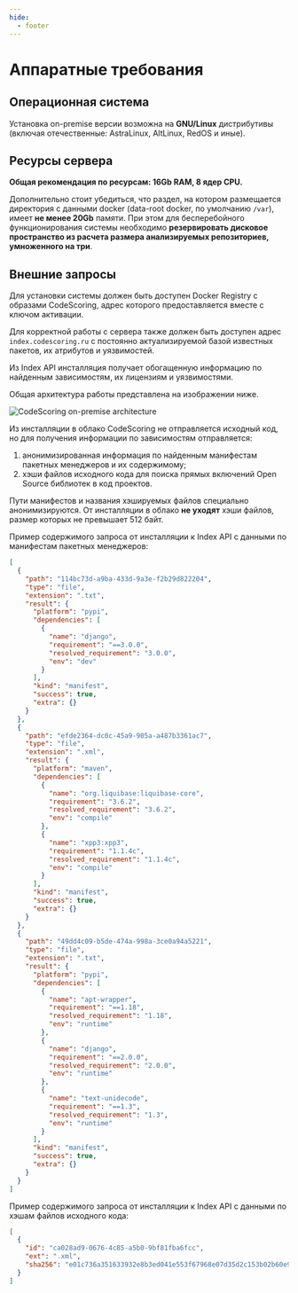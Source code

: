 ```yaml
---
hide:
  - footer
---
```

# Аппаратные требования

## Операционная система

Установка on-premise версии возможна на **GNU/Linux** дистрибутивы (включая отечественные: AstraLinux, AltLinux, RedOS и иные).

## Ресурсы сервера

**Общая рекомендация по ресурсам: 16Gb RAM, 8 ядер CPU.** 

Дополнительно стоит убедиться, что раздел, на котором размещается директория с данными docker (data-root docker, по умолчанию `/var`), имеет **не менее 20Gb** памяти. При этом для бесперебойного функционирования системы необходимо **резервировать дисковое пространство из расчета размера анализируемых репозиториев, умноженного на три**.

## Внешние запросы

Для установки системы должен быть доступен Docker Registry с образами CodeScoring, адрес которого предоставляется вместе с ключом активации.

Для корректной работы с сервера также должен быть доступен адрес `index.codescoring.ru` с постоянно актуализируемой базой известных пакетов, их атрибутов и уязвимостей.

Из Index API инсталляция получает обогащенную информацию по найденным зависимостям, их лицензиям и уязвимостями.

Общая архитектура работы представлена на изображении ниже.

![CodeScoring on-premise architecture](/assets/img/on-premise-architechture.png)

Из инсталляции в облако CodeScoring не отправляется исходный код, но для получения информации по зависимостям отправляется:

1. анонимизированная информация по найденным манифестам пакетных менеджеров и их содержимому;
2. хэши файлов исходного кода для поиска прямых включений Open Source библиотек в код проектов.

Пути манифестов и названия хэшируемых файлов специально анонимизируются. От инсталляции в облако **не уходят** хэши файлов, размер которых не превышает 512 байт.

Пример содержимого запроса от инсталляции к Index API с данными по манифестам пакетных менеджеров:


```json
[
  {
    "path": "114bc73d-a9ba-433d-9a3e-f2b29d822204",
    "type": "file",
    "extension": ".txt",
    "result": {
      "platform": "pypi",
      "dependencies": [
        {
          "name": "django",
          "requirement": "==3.0.0",
          "resolved_requirement": "3.0.0",
          "env": "dev"
        }
      ],
      "kind": "manifest",
      "success": true,
      "extra": {}
    }
  },
  {
    "path": "efde2364-dc0c-45a9-905a-a487b3361ac7",
    "type": "file",
    "extension": ".xml",
    "result": {
      "platform": "maven",
      "dependencies": [
        {
          "name": "org.liquibase:liquibase-core",
          "requirement": "3.6.2",
          "resolved_requirement": "3.6.2",
          "env": "compile"
        },
        {
          "name": "xpp3:xpp3",
          "requirement": "1.1.4c",
          "resolved_requirement": "1.1.4c",
          "env": "compile"
        }
      ],
      "kind": "manifest",
      "success": true,
      "extra": {}
    }
  },
  {
    "path": "49dd4c09-b5de-474a-998a-3ce0a94a5221",
    "type": "file",
    "extension": ".txt",
    "result": {
      "platform": "pypi",
      "dependencies": [
        {
          "name": "apt-wrapper",
          "requirement": "==1.18",
          "resolved_requirement": "1.18",
          "env": "runtime"
        },
        {
          "name": "django",
          "requirement": "==2.0.0",
          "resolved_requirement": "2.0.0",
          "env": "runtime"
        },
        {
          "name": "text-unidecode",
          "requirement": "==1.3",
          "resolved_requirement": "1.3",
          "env": "runtime"
        }
      ],
      "kind": "manifest",
      "success": true,
      "extra": {}
    }
  }
]
```

Пример содержимого запроса от инсталляции к Index API с данными по хэшам файлов исходного кода:


```json
[
  {
    "id": "ca028ad9-0676-4c85-a5b0-9bf81fba6fcc",
    "ext": ".xml",
    "sha256": "e01c736a351633932e8b3ed041e553f67968e07d35d2c153b02b60e910a8c433"
  }
]
```

